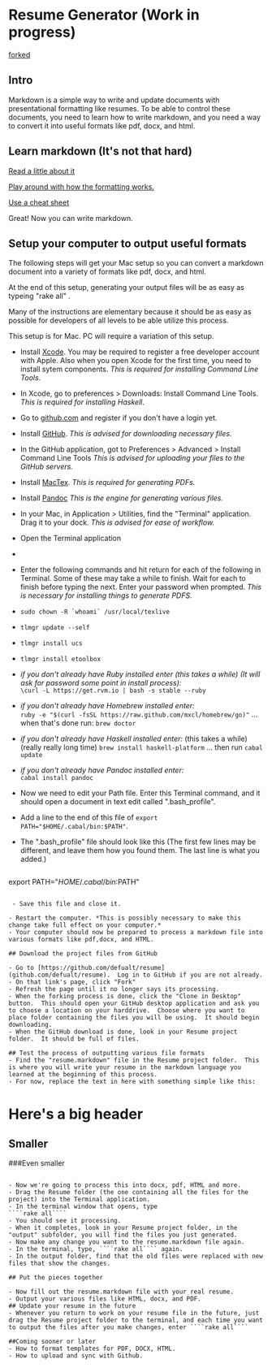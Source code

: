 # Resume Generator (Work in progress)

[forked](https://github.com/smt/resume)
## Intro
Markdown is a simple way to write and update documents with presentational formatting like resumes.  To be able to control these documents, you need to learn how to write markdown, and you need a way to convert it into useful formats like pdf, docx, and html.

## Learn markdown (It's not that hard)

[Read a little about it](http://en.wikipedia.org/wiki/Markdown)

[Play around with how the formatting works.](http://dillinger.io/)

[Use a cheat sheet](https://github.com/adam-p/markdown-here/wiki/Markdown-Cheatsheet)

Great! Now you can write markdown.

## Setup your computer to output useful formats

The following steps will get your Mac setup so you can convert a markdown document into a variety of formats like pdf, docx, and html.  

At the end of this setup, generating your output files will be as easy as typeing "rake all" . 

Many of the instructions are elementary because it should be as easy as possible for developers of all levels to be able utilize this process.

This setup is for Mac.  PC will require a variation of this setup.

- Install [Xcode](https://developer.apple.com/xcode/).  You may be required to register a free developer account with Apple.  Also when you open Xcode for the first time, you need to install sytem components.  *This is required for installing Command Line Tools*.

- In Xcode, go to preferences > Downloads: Install Command Line Tools.  *This is required for installing Haskell*.

- Go to [github.com](http://www.github.com) and register if you don't have a login yet.

- Install [GitHub](http://mac.github.com/).  *This is advised for downloading necessary files.*

- In the GitHub application, got to Preferences > Advanced > Install Command Line Tools *This is advised for uploading your files to the GitHub servers.*

- Install [MacTex](http://mirror.ctan.org/systems/mac/mactex/mactex-basic.pkg). *This is required for generating PDFs.*

- Install [Pandoc](https://code.google.com/p/pandoc/downloads/detail?name=pandoc-1.11.1.dmg&can=2&q=) *This is the engine for generating various files.*

- In your Mac, in Application > Utilities, find the "Terminal" application.  Drag it to your dock. *This is advised for ease of workflow.*

- Open the Terminal application
- 
- Enter the following commands and hit return for each of the following in Terminal.  Some of these may take a while to finish.  Wait for each to finish before typing the next.  Enter your password when prompted.  *This is necessary for installing things to generate PDFS.*

 - ````sudo chown -R `whoami` /usr/local/texlive````
 - ````tlmgr update --self````
 - ````tlmgr install ucs````
 - ````tlmgr install etoolbox````
 - *if you don't already have Ruby installed enter (this takes a while) (It will ask for password some point in install process):*   
 ````\curl -L https://get.rvm.io | bash -s stable --ruby````
 - *if you don't already have Homebrew installed enter:*  
````ruby -e "$(curl -fsSL https://raw.github.com/mxcl/homebrew/go)"```` ... when that's done run: ````brew doctor````
 - *if you don't already have Haskell installed enter:*  (this takes a while) (really really long time)
````brew install haskell-platform```` ... then run ````cabal update````
 - *if you don't already have Pandoc installed enter:*  
````cabal install pandoc````

- Now we need to edit your Path file.  Enter this Terminal command, and it should open a document in text edit called ".bash_profile".

 - Add a line to the end of this file of ````export PATH="$HOME/.cabal/bin:$PATH"````.

 - The ".bash_profile" file should look like this (The first few lines may be different, and leave them how you found them.  The last line is what you added.)

   ```` [[ -s "$whatever/.whatever/whatever/whatever" ]] && whatever "$whatever/.whatever/whatever/whatever" # whatever RVM whatever whatever whatever whatever *whatever whatever whatever*
  export PATH="$HOME/.cabal/bin:$PATH"
````

 - Save this file and close it.

- Restart the computer. *This is possibly necessary to make this change take full effect on your computer.*
- Your computer should now be prepared to process a markdown file into various formats like pdf,docx, and HTML.

## Download the project files from GitHub

- Go to [https://github.com/defualt/resume](github.com/defualt/resume).  Log in to GitHub if you are not already.
- On that link's page, click "Fork"
- Refresh the page until it no longer says its processing.
- When the forking process is done, click the "Clone in Desktop" button.  This should open your GitHub desktop application and ask you to choose a location on your harddrive.  Choose where you want to place folder containing the files you will be using.  It should begin downloading.
- When the GitHub download is done, look in your Resume project folder.  It should be full of files.

## Test the process of outputting various file formats
- Find the "resume.markdown" file in the Resume project folder.  This is where you will write your resume in the markdown language you learned at the beginning of this process.
- For now, replace the text in here with something simple like this:

````
 # Here's a big header
 ## Smaller
 ###Even smaller
````

- Now we're going to process this into docx, pdf, HTML and more.
- Drag the Resume folder (the one containing all the files for the project) into the Terminal application.
- In the terminal window that opens, type  
````rake all````
- You should see it processing.
- When it completes, look in your Resume project folder, in the "output" subfolder, you will find the files you just generated.
- Now make any change you want to the resume.markdown file again.
- In the terminal, type, ````rake all```` again.
- In the output folder, find that the old files were replaced with new files that show the changes.

## Put the pieces together

- Now fill out the resume.markdown file with your real resume.  
- Output your various files like HTML, docx, and PDF.
## Update your resume in the future
- Whenever you return to work on your resume file in the future, just drag the Resume project folder to the terminal, and each time you want to output the files after you make changes, enter ````rake all```` 

##Coming sooner or later
- How to format templates for PDF, DOCX, HTML.
- How to upload and sync with Github.

